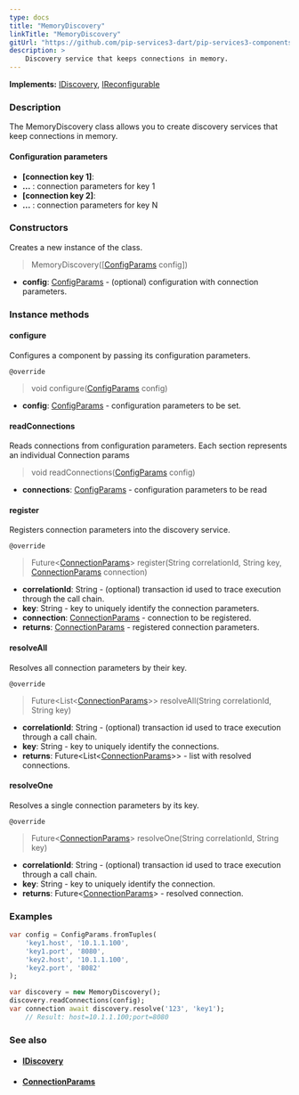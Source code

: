 ```yaml
---
type: docs
title: "MemoryDiscovery"
linkTitle: "MemoryDiscovery"
gitUrl: "https://github.com/pip-services3-dart/pip-services3-components-dart"
description: >
    Discovery service that keeps connections in memory.
---
```


**Implements:** [IDiscovery](../idiscovery), [IReconfigurable](../../../commons/config/ireconfigurable)

### Description

The MemoryDiscovery class allows you to create discovery services that keep connections in memory.


#### Configuration parameters

- **[connection key 1]**:
- **...** : connection parameters for key 1
- **[connection key 2]**:
- **...** : connection parameters for key N


### Constructors
Creates a new instance of the class.

> MemoryDiscovery([[ConfigParams](../../../commons/config/config_params) config])

- **config**: [ConfigParams](../../../commons/config/config_params) - (optional) configuration with connection parameters.


### Instance methods

#### configure
Configures a component by passing its configuration parameters.

`@override`
> void configure([ConfigParams](../../../commons/config/config_params) config)

- **config**: [ConfigParams](../../../commons/config/config_params) - configuration parameters to be set.


#### readConnections
Reads connections from configuration parameters.
Each section represents an individual Connection params

> void readConnections([ConfigParams](../../../commons/config/config_params) config)

- **connections**: [ConfigParams](../../../commons/config/config_params) - configuration parameters to be read


#### register
Registers connection parameters into the discovery service.

`@override`
> Future<[ConnectionParams](../connection_params)> register(String correlationId, String key, [ConnectionParams](../connection_params) connection)
- **correlationId**: String - (optional) transaction id used to trace execution through the call chain.
- **key**: String - key to uniquely identify the connection parameters.
- **connection**: [ConnectionParams](../connection_params) - connection to be registered.
- **returns**: [ConnectionParams](../connection_params) - registered connection parameters.


#### resolveAll
Resolves all connection parameters by their key.

`@override`
> Future\<List\<[ConnectionParams](../connection_params)\>\> resolveAll(String correlationId, String key)

- **correlationId**: String - (optional) transaction id used to trace execution through a call chain.
- **key**: String - key to uniquely identify the connections.
- **returns**: Future\<List\<[ConnectionParams](../connection_params)\>\> - list with resolved connections.


#### resolveOne
Resolves a single connection parameters by its key.

`@override`
> Future<[ConnectionParams](../connection_params)> resolveOne(String correlationId, String key)

- **correlationId**: String - (optional) transaction id used to trace execution through a call chain.
- **key**: String - key to uniquely identify the connection. 
- **returns**: Future<[ConnectionParams](../connection_params)> - resolved connection.

### Examples

```dart
var config = ConfigParams.fromTuples(
    'key1.host', '10.1.1.100',
    'key1.port', '8080',
    'key2.host', '10.1.1.100',
    'key2.port', '8082'
);

var discovery = new MemoryDiscovery();
discovery.readConnections(config);
var connection await discovery.resolve('123', 'key1');
    // Result: host=10.1.1.100;port=8080
```

### See also
- #### [IDiscovery](../idiscovery)
- #### [ConnectionParams](../connection_params)
